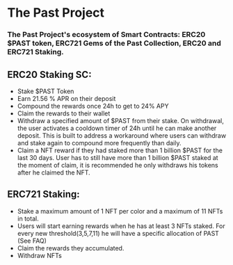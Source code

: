 # The Past Project
### The Past Project's ecosystem of Smart Contracts: ERC20 $PAST token, ERC721 Gems of the Past Collection, ERC20 and ERC721 Staking.

## ERC20 Staking SC:

- Stake $PAST Token
- Earn 21.56 % APR on their deposit
- Compound the rewards once 24h to get to 24% APY
- Claim the rewards to their wallet
- Withdraw a specified amount of $PAST from their stake. On withdrawal, the user activates a cooldown timer of 24h until he can make another deposit. This is built to address a workaround where users can withdraw and stake again to compound more frequently than daily.
- Claim a NFT reward if they had staked more than 1 billion $PAST for the last 30 days. User has to still have more than 1 billion $PAST staked at the moment of claim, it is recommended he only withdraws his tokens after he claimed the NFT.


## ERC721 Staking:

- Stake a maximum amount of 1 NFT per color and a maximum of 11 NFTs in total.
- Users will start earning rewards when he has at least 3 NFTs staked. For every new threshold(3,5,7,11) he will have a specific allocation of PAST (See FAQ)
- Claim the rewards they accumulated.
- Withdraw NFTs

